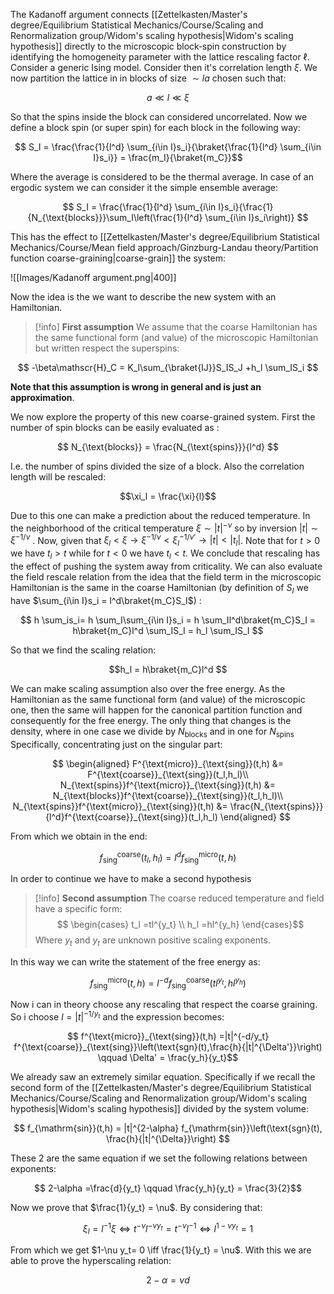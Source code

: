 The Kadanoff argument connects [[Zettelkasten/Master's degree/Equilibrium Statistical Mechanics/Course/Scaling and Renormalization group/Widom's scaling hypothesis|Widom's scaling hypothesis]] directly to the microscopic block‐spin construction by identifying the homogeneity parameter with the lattice rescaling factor $\ell$. 
Consider a generic Ising model. Consider then it's correlation length $\xi$. We now partition the lattice in in blocks of size $\sim la$ chosen such that:

$$ a \ll l\ll \xi $$

So that the spins inside the block can considered uncorrelated.
Now we define a block spin (or super spin) for each block in the following way:

$$ S_I = \frac{\frac{1}{l^d} \sum_{i\in I}s_i}{\braket{\frac{1}{l^d} \sum_{i\in I}s_i}} = \frac{m_I}{\braket{m_C}}$$

Where the average is considered to be the thermal average. In case of an ergodic system we can consider it the simple ensemble average:

$$ S_I = \frac{\frac{1}{l^d} \sum_{i\in I}s_i}{\frac{1}{N_{\text{blocks}}}\sum_I\left(\frac{1}{l^d} \sum_{i\in I}s_i\right)} $$

This has the effect to [[Zettelkasten/Master's degree/Equilibrium Statistical Mechanics/Course/Mean field approach/Ginzburg-Landau theory/Partition function coarse-graining|coarse-grain]] the system:

![[Images/Kadanoff argument.png|400]]

Now the idea is the we want to describe the new system with an Hamiltonian.

>[!info] **First assumption**
>We assume that the coarse Hamiltonian has the same functional form (and value) of the microscopic Hamiltonian but written respect the superspins:
>
$$ -\beta\mathscr{H}_C = K_l\sum_{\braket{IJ}}S_IS_J +h_l \sum_IS_i $$
>
**Note that this assumption is wrong in general and is just an approximation**.

We now explore the property of this new coarse-grained system.
First the number of spin blocks can be easily evaluated as :

$$ N_{\text{blocks}} = \frac{N_{\text{spins}}}{l^d}  $$

I.e. the number of spins divided the size of a block.
Also the correlation length will be rescaled:

$$\xi_l = \frac{\xi}{l}$$

Due to this one can make a prediction about the reduced temperature.
In the neighborhood of the critical temperature $\xi \sim |t|^{-\nu}$ so by inversion $|t| \sim  \xi^{-1/\nu}$ . Now, given that $\xi_l <\xi \to \xi^{-1/\nu} < \xi_l^{-1/\nu'} \to |t| < |t_l|$. Note that for $t>0$ we have $t_l>t$ while for $t<0$ we have $t_l<t$.
We conclude that rescaling has the effect of pushing the system away from criticality.
We can also evaluate the field rescale relation from the idea that the field term in the microscopic Hamiltonian is the same in the coarse Hamiltonian (by definition of $S_I$ we have $\sum_{i\in I}s_i = l^d\braket{m_C}S_I$) :

$$ h \sum_is_i= h \sum_I\sum_{i\in I}s_i = h \sum_Il^d\braket{m_C}S_I = h\braket{m_C}l^d \sum_IS_I = h_l \sum_IS_I  $$

So that we find the scaling relation:

$$h_l = h\braket{m_C}l^d $$

We can make scaling assumption also over the free energy.
As the Hamiltonian as the same functional form (and value) of the microscopic one, then the same will happen for the canonical partition function and consequently for the free energy. The only thing that changes is the density, where in one case we divide by $N_{\text{blocks}}$ and in one for $N_{\text{spins}}$
Specifically, concentrating just on the singular part:

$$ 
\begin{aligned}
F^{\text{micro}}_{\text{sing}}(t,h) &= F^{\text{coarse}}_{\text{sing}}(t_l,h_l)\\
N_{\text{spins}}f^{\text{micro}}_{\text{sing}}(t,h) &= N_{\text{blocks}}f^{\text{coarse}}_{\text{sing}}(t_l,h_l)\\
N_{\text{spins}}f^{\text{micro}}_{\text{sing}}(t,h) &= \frac{N_{\text{spins}}}{l^d}f^{\text{coarse}}_{\text{sing}}(t_l,h_l)
\end{aligned}
$$

From which we obtain in the end:

$$ f^{\text{coarse}}_{\text{sing}}(t_l,h_l) = l^d f^{\text{micro}}_{\text{sing}}(t,h)$$

In order to continue we have to make a second hypothesis

>[!info] **Second assumption**
>The coarse reduced temperature and field have a specific form:
>$$ 
\begin{cases}
t_l =tl^{y_t} \\
h_l =hl^{y_h}
\end{cases}$$
>Where $y_t$ and $y_t$ are unknown positive scaling exponents.

In this way we can write the statement of the free energy as:

$$ f^{\text{micro}}_{\text{sing}}(t,h) = l^{-d}f^{\text{coarse}}_{\text{sing}}(tl^{y_t},hl^{y_h})$$

Now i can in theory choose any rescaling that respect the coarse graining. So i choose $l=|t|^{-1/y_t}$ and the expression becomes:

$$ f^{\text{micro}}_{\text{sing}}(t,h) =|t|^{-d/y_t} f^{\text{coarse}}_{\text{sing}}\left(\text{sgn}(t),\frac{h}{|t|^{\Delta'}}\right) \qquad \Delta' = \frac{y_h}{y_t}$$

We already saw an extremely similar equation. Specifically if we recall the second form of the [[Zettelkasten/Master's degree/Equilibrium Statistical Mechanics/Course/Scaling and Renormalization group/Widom's scaling hypothesis|Widom's scaling hypothesis]] divided by the system volume:

$$ f_{\mathrm{sin}}(t,h) = |t|^{2-\alpha} f_{\mathrm{sin}}\left(\text{sgn}(t), \frac{h}{|t|^{\Delta}}\right)  $$

These 2 are the same equation if we set the following relations between exponents:

$$ 2-\alpha =\frac{d}{y_t} \qquad  \frac{y_h}{y_t} = \frac{3}{2}$$

Now we prove that $\frac{1}{y_t} = \nu$. By considering that:

$$ \xi_l = l^{-1}\xi \iff t^{-\nu}l^{-\nu y_t} = t^{-\nu}l^{-1} \iff l^{1-\nu y_t} = 1$$

From which we get $1-\nu y_t= 0 \iff \frac{1}{y_t} = \nu$. With this we are able to prove the hyperscaling relation:

$$ 2-\alpha = \nu d $$
